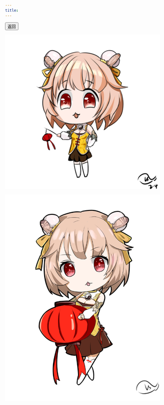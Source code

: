 ```yaml
---
title: 
---
```


<a href="/draw" target="_self">
	<button>返回</button>
</a>

![](./imgs/njwwmfhl/1.png)

![](./imgs/njwwmfhl/2.png)


